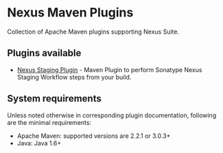 <!--

    Sonatype Nexus (TM) Open Source Version
    Copyright (c) 2007-2013 Sonatype, Inc.
    All rights reserved. Includes the third-party code listed at http://links.sonatype.com/products/nexus/oss/attributions.

    This program and the accompanying materials are made available under the terms of the Eclipse Public License Version 1.0,
    which accompanies this distribution and is available at http://www.eclipse.org/legal/epl-v10.html.

    Sonatype Nexus (TM) Professional Version is available from Sonatype, Inc. "Sonatype" and "Sonatype Nexus" are trademarks
    of Sonatype, Inc. Apache Maven is a trademark of the Apache Software Foundation. M2eclipse is a trademark of the
    Eclipse Foundation. All other trademarks are the property of their respective owners.

-->
# Nexus Maven Plugins

Collection of Apache Maven plugins supporting Nexus Suite.

## Plugins available

* [Nexus Staging Plugin](https://github.com/sonatype/nexus-maven-plugins/tree/master/nexus-staging-maven-plugin) - Maven Plugin to perform Sonatype Nexus Staging Workflow steps from your build.

## System requirements

Unless noted otherwise in corresponding plugin documentation, following are the minimal requirements:

* Apache Maven: supported versions are 2.2.1 or 3.0.3+
* Java: Java 1.6+